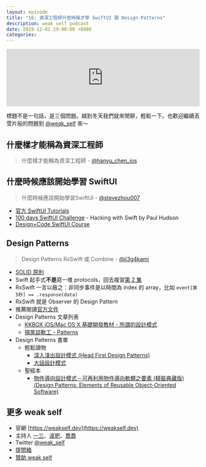 ```yaml
---
layout: episode
title: "16: 資深工程師什麼時候才學 SwiftUI 跟 Design Patterns"
description: weak self podcast
date: 2019-12-01 19:00:00 +0800
categories: 
---
```

<iframe src="https://www.listennotes.com/embedded/e/385ac7c8025842e386aa136560e4bb3e/" width="100%" style="width: 1px; min-width: 100%;" frameborder="0" scrolling="no" loading="lazy"></iframe>

標題不是一句話，是三個問題。越到冬天我們就來閒聊，輕鬆一下。也歡迎繼續丟雪片般的問題到 [@weak_self](https://twitter.com/weak_self) 來～

## 什麼樣才能稱為資深工程師

> 什麼樣才能稱為資深工程師 - [@hanyu_chen_ios](https://twitter.com/hanyu_chen_ios/status/1200213436338073601?s=20)

## 什麼時候應該開始學習 SwiftUI 
> 什麼時候應該開始學習SwiftUI - [@stevezhou007](https://twitter.com/stevezhou007/status/1200107831690698753?s=20)

* [官方 SwiftUI Tutorials](https://developer.apple.com/tutorials/swiftui/tutorials)
* [100 days SwiftUI Challenge](https://www.hackingwithswift.com/100/swiftui) - Hacking with Swift by Paul Hudson
* [Design+Code SwiftUI Course](https://designcode.io/swiftui?promo=blackfriday)

## Design Patterns 
> Design Patterns
> RxSwift 或 Combine - [@ji3g4kami](https://twitter.com/ji3g4kami/status/1200252960074108928?s=20)

* [SOLID 原則](https://zh.wikipedia.org/zh-tw/SOLID_(面向对象设计))
* Swift 起手式**不是**寫一堆 protocols，回去複習[第 2 集](http://weakself.dev/episodes/2)
* RxSwift 一言以蔽之：非同步事件是以時間為 index 的 array，比如 `event[第5秒] == .response(data)`
* RxSwift 就是 Observer 的 Design Pattern
* 推薦閱讀[官方文件](http://reactivex.io/documentation/observable.html)
* Design Patterns 文章列表
    * [KKBOX iOS/Mac OS X 基礎開發教材 - 所謂的設計模式](https://zonble.gitbooks.io/kkbox-ios-dev/content/design_patterns/)
    * [搞笑談軟工 - Patterns](http://teddy-chen-tw.blogspot.com/search/label/Patterns)
* Design Patterns 書單
    * 輕鬆讀物
        * [深入淺出設計模式 (Head First Design Patterns)](https://www.tenlong.com.tw/products/9789867794529?list_name=srh)
        * [大話設計模式](https://www.tenlong.com.tw/products/9789866761799?list_name=srh)
    * 聖經本
        * [物件導向設計模式－可再利用物件導向軟體之要素 (精裝典藏版) (Design Patterns: Elements of Reusable Object-Oriented Software)](https://www.tenlong.com.tw/products/9789572054116?list_name=srh)

## 更多 weak self

* 官網 [https://weakself.dev](https://weakself.dev)
* 主持人 [一三](https://twitter.com/ethanhuang13)、[波肥](https://twitter.com/PofatTseng)、[喬喬](https://twitter.com/joe_trash_talk)
* Twitter [@weak_self](https://twitter.com/weak_self)
* [提問箱](https://peing.net/zh-TW/weak_self)
* [贊助 weak self](https://weakself.dev/#donation)